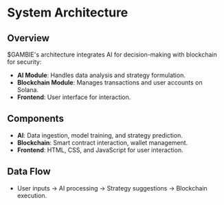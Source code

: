 # System Architecture

## Overview
$GAMBIE's architecture integrates AI for decision-making with blockchain for security:

- **AI Module**: Handles data analysis and strategy formulation.
- **Blockchain Module**: Manages transactions and user accounts on Solana.
- **Frontend**: User interface for interaction.

## Components
- **AI**: Data ingestion, model training, and strategy prediction.
- **Blockchain**: Smart contract interaction, wallet management.
- **Frontend**: HTML, CSS, and JavaScript for user interaction.

## Data Flow
- User inputs -> AI processing -> Strategy suggestions -> Blockchain execution.
